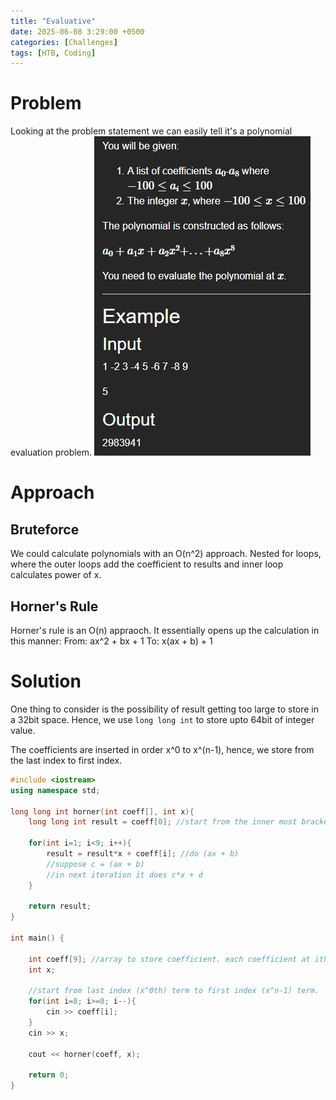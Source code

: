 ```yaml
---
title: "Evaluative"
date: 2025-06-08 3:29:00 +0500
categories: [Challenges]
tags: [HTB, Coding]
---
```


# Problem

Looking at the problem statement we can easily tell it's a polynomial evaluation problem.
![alt text](/assets/images/evaluative-statement.png)

# Approach
## Bruteforce
We could calculate polynomials with an O(n^2) approach. Nested for loops, where the outer loops add the coefficient to results and inner loop calculates power of x. 

## Horner's Rule
Horner's rule is an O(n) appraoch. It essentially opens up the calculation in this manner:
From: ax^2 + bx + 1
To: x(ax + b) + 1

# Solution
One thing to consider is the possibility of result getting too large to store in a 32bit space. Hence, we use `long long int` to store upto 64bit of integer value.

The coefficients are inserted in order x^0 to x^(n-1), hence, we store from the last index to first index. 

```cpp
#include <iostream>
using namespace std;

long long int horner(int coeff[], int x){
    long long int result = coeff[0]; //start from the inner most bracket (ax + b). store coefficient `a` in results

    for(int i=1; i<9; i++){
        result = result*x + coeff[i]; //do (ax + b)
        //suppose c = (ax + b)
        //in next iteration it does c*x + d
    }

    return result;
}

int main() {

    int coeff[9]; //array to store coefficient. each coefficient at ith index represents the coefficient of ith term.
    int x;
    
    //start from last index (x^0th) term to first index (x^n-1) term.
    for(int i=8; i>=0; i--){
        cin >> coeff[i];
    }
    cin >> x;
    
    cout << horner(coeff, x);

    return 0;
}
```
